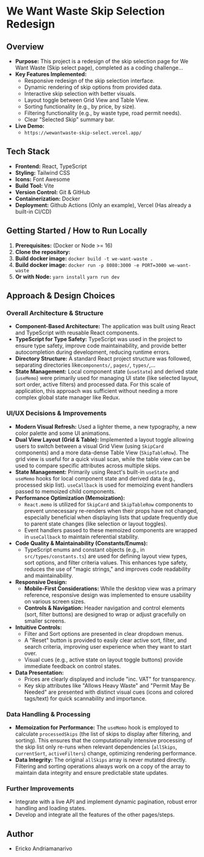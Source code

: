 # We Want Waste Skip Selection Redesign

## Overview

*   **Purpose:** This project is a redesign of the skip selection page for We Want Waste (Skip select page), completed as a coding challenge...
*   **Key Features Implemented:**
    *   Responsive redesign of the skip selection interface.
    *   Dynamic rendering of skip options from provided data.
    *   Interactive skip selection with better visuals.
    *   Layout toggle between Grid View and Table View.
    *   Sorting functionality (e.g., by price, by size).
    *   Filtering functionality (e.g., by waste type, road permit needs).
    *   Clear "Selected Skip" summary bar.
*   **Live Demo:**
    *   `https://wewantwaste-skip-select.vercel.app/`

## Tech Stack

*   **Frontend:** React, TypeScript
*   **Styling:** Tailwind CSS
*   **Icons:** Font Awesome
*   **Build Tool:** Vite
*   **Version Control:** Git & GitHub
*   **Containerization:** Docker
*   **Deployment:** Github Actions (Only an example), Vercel (Has already a built-in CI/CD)

## Getting Started / How to Run Locally


1.  **Prerequisites:** (Docker or Node >= 16)
2.  **Clone the repository:**
3.  **Build docker image:**
    ```docker build -t we-want-waste .```
4.  **Build docker image:**
    ```docker run -p 8080:3000 -e PORT=3000 we-want-waste```
5.  **Or with Node:**
    ```yarn install```
    ```yarn run dev```

## Approach & Design Choices

### Overall Architecture & Structure
*   **Component-Based Architecture:** The application was built using React and TypeScript with reusable React components.
*   **TypeScript for Type Safety:** TypeScript was used in the project to ensure type safety, improve code maintainability, and provide better autocompletion during development, reducing runtime errors.
*   **Directory Structure:** A standard React project structure was followed, separating directories like`components/`, `pages/`, `types/`,...
*   **State Management:** Local component state (`useState`) and derived state (`useMemo`) were primarily used for managing UI state (like selected layout, sort order, active filters) and processed data. For this scale of application, this approach was sufficient without needing a more complex global state manager like Redux.

### UI/UX Decisions & Improvements

*   **Modern Visual Refresh:** Used a lighter theme, a new typography, a new color palette and some UI animations. 
*   **Dual View Layout (Grid & Table):** Implemented a layout toggle allowing users to switch between a visual Grid View (using `SkipCard` components) and a more data-dense Table View (`SkipTableRow`). The grid view is useful for a quick visual scan, while the table view can be used to compare specific attributes across multiple skips.
*   **State Management:** Primarily using React's built-in `useState` and `useMemo` hooks for local component state and derived data (e.g., processed skip list). `useCallback` is used for memoizing event handlers passed to memoized child components.
*   **Performance Optimization (Memoization):**
    *   `React.memo` is utilized for `SkipCard` and `SkipTableRow` components to prevent unnecessary re-renders when their props have not changed, especially beneficial when displaying lists that update frequently due to parent state changes (like selection or layout toggles).
    *   Event handlers passed to these memoized components are wrapped in `useCallback` to maintain referential stability.
*   **Code Quality & Maintainability (Constants/Enums):**
    *   TypeScript enums and constant objects (e.g., in `src/types/constants.ts`) are used for defining layout view types, sort options, and filter criteria values. This enhances type safety, reduces the use of "magic strings," and improves code readability and maintainability.
*   **Responsive Design:**
    *   **Mobile-First Considerations:** While the desktop view was a primary reference, responsive design was implemented to ensure usability on various screen sizes.
    *   **Controls & Navigation:** Header navigation and control elements (sort, filter buttons) are designed to wrap or adjust gracefully on smaller screens.
*   **Intuitive Controls:**
    *   Filter and Sort options are presented in clear dropdown menus.
    *   A "Reset" button is provided to easily clear active sort, filter, and search criteria, improving user experience when they want to start over.
    *   Visual cues (e.g., active state on layout toggle buttons) provide immediate feedback on control states.
*   **Data Presentation:**
    *   Prices are clearly displayed and include "inc. VAT" for transparency.
    *   Key skip attributes like "Allows Heavy Waste" and "Permit May Be Needed" are presented with distinct visual cues (icons and colored tags/text) for quick scannability and importance.

### Data Handling & Processing

*   **Memoization for Performance:** The `useMemo` hook is employed to calculate `processedSkips` (the list of skips to display after filtering, and sorting). This ensures that the computationally intensive processing of the skip list only re-runs when relevant dependencies (`allSkips`, `currentSort`, `activeFilters`) change, optimizing rendering performance.
*   **Data Integrity:** The original `allSkips` array is never mutated directly. Filtering and sorting operations always work on a copy of the array to maintain data integrity and ensure predictable state updates.

### Further Improvements
*   Integrate with a live API and implement dynamic pagination, robust error handling and loading states.
*   Develop and integrate all the features of the other pages/steps.

## Author

*   Ericko Andriamanarivo



